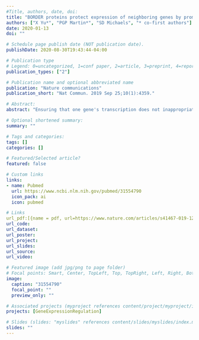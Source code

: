 ```yaml
---
#Title, authors, date, doi:
title: "BORDER proteins protect expression of neighboring genes by promoting 3' Pol II pausing in plants."
authors: ["X Yu*", "PGP Martin*", "SD Michaels", "* co-first authors"]
date: 2020-01-13
doi: ""

# Schedule page publish date (NOT publication date).
publishDate: 2020-08-30T19:43:44-04:00

# Publication type
# Legend: 0=uncategorized, 1=conf paper, 2=article, 3=preprint, 4=report, 5=book, 6=book chapter, 7=thesis, 8=patent
publication_types: ["2"]

# Publication name and optional abbreviated name
publication: "Nature communications"
publication_short: "Nat Commun. 2019 Sep 25;10(1):4359."

# Abstract:
abstract: "Ensuring that one gene's transcription does not inappropriately affect the expression of its neighbors is a fundamental challenge to gene regulation in a genomic context. In plants, which lack homologs of animal insulator proteins, the mechanisms that prevent transcriptional interference are not well understood. Here we show that BORDER proteins are enriched in intergenic regions and prevent interference between closely spaced genes on the same strand by promoting the 3' pausing of RNA polymerase II at the upstream gene. In the absence of BORDER proteins, 3' pausing associated with the upstream gene is reduced and shifts into the promoter region of the downstream gene. This is consistent with a model in which BORDER proteins inhibit transcriptional interference by preventing RNA polymerase from intruding into the promoters of downstream genes."

# Optional shortened summary:
summary: ""

# Tags and categories:
tags: []
categories: []

# Featured/Selected article?
featured: false

# Custom links
links:
- name: Pubmed
  url: https://www.ncbi.nlm.nih.gov/pubmed/31554790
  icon_pack: ai
  icon: pubmed

# Links
url_pdf:[{name = pdf, url=https://www.nature.com/articles/s41467-019-12328-w.pdf}]
url_code:
url_dataset:
url_poster:
url_project:
url_slides:
url_source:
url_video:

# Featured image (add jpg/png to page folder)
# Focal points: Smart, Center, TopLeft, Top, TopRight, Left, Right, BottomLeft, Bottom, BottomRight
image: 
  caption: "31554790"
  focal_point: ""
  preview_only: ""

# Associated projects (myproject references content/project/myproject/index.md)
projects: [GeneExpressionRegulation]

# Slides (slides: "myslides" references content/slides/myslides/index.md)
slides: ""
---
```

